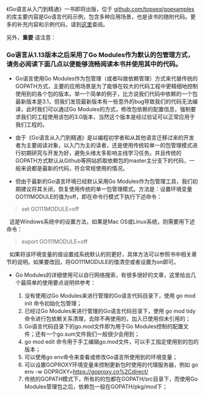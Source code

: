《Go语言从入门到精通》一书即将出版，位于 [github.com/topxeq/goexamples](https://github.com/topxeq/goexamples) 的库主要内容是Go语言代码示例，包含多种应用场景，也是该书的随附代码。更多的补充内容和示例代码，请到[这里](https://www.jianshu.com/nb/42587195)查阅。

另外，**重要** 请注意：

### Go语言从1.13版本之后采用了Go Modules作为默认的包管理方式，请务必阅读下面几点以便能够流畅阅读本书并使用其中的代码。

- Go语言使用Go Modules作为包管理（或者叫做依赖管理）方式来代替传统的GOPATH方式，主要的应用场景是为了能够在较大的代码工程中更精细地控制使用到的各个包的版本。举一个简单的例子，比方说我们代码中依赖的一个包最新版本是3.1，但我们发现最新版本有一些意外的bug导致我们的代码无法编译，此时我们可以通过Go Modules的方式，修改包依赖的配置信息，强制要求我们的工程使用该包的3.0版本，当然这个版本是经过验证可以正常应用于我们工程的。

- 由于《Go语言从入门到精通》是以编程初学者和从其他语言迁移过来的开发者为主要阅读对象，以入门为主的读者，还是使用传统较单一的包管理模式进行初期研究与开发为好，避免头绪太多影响主线学习任务。并且传统的GOPATH方式默认从Github等网站抓取依赖包的master主分支下的代码，一般来说都是最新的代码，符合常规使用的情况。

- 但由于最新的Go语言环境已经默认采用Go Modules作为包管理工具，我们初期建议将其关闭，恢复使用传统的单一包管理模式。方法是：设置环境变量GO111MODULE的值为off，即在命令行模式下执行下述命令：

> set GO111MODULE=off

&nbsp;&nbsp;这是Windows系统中的设置方法，如果是Mac OS或Linux系统，则需要用下述命令：

> export GO111MODULE=off

&nbsp;&nbsp;如果将该环境变量的值设置成系统默认的则更好，具体方法可以参照书中相关章节的说明。如果要改回，将GO111MODULE的值清空或者设置为on即可。


- Go Modules的详细使用可以自行网络搜索，有很多很好的文章，这里给出几个最简单的使用要点说明供参考：

  1.   没有使用过Go Modules来进行管理的Go语言代码目录下，使用 go mod init 命令初始化包管理；
  2.   已经过Go Modules来进行管理的Go语言代码目录下，使用 go mod tidy 命令进行包依赖关系清理，去除不再使用的，加入已使用但未引用的；
  3.   Go语言代码目录下的go.mod文件即为用于Go Modules控制的配置文件；还有一个go.sum文件我们一般很少会用到；
  4.   go mod edit 命令用于手工编辑go.mod文件，可以手工指定使用到的包的版本；
  5.   可以使用go env命令来查看或修改Go语言所使用到的环境变量；
  6.   可以设置GOPROXY环境变量来控制更新包时使用的代理服务器，例如 go env -w GOPROXY=https://goproxy.cn%2Cdirect/
  7.   传统的GOPATH模式下，所有的的包都在GOPATH/src目录下，而使用Go Modules管理包之后，依赖包一般在GOPATH/pkg/mod下；
